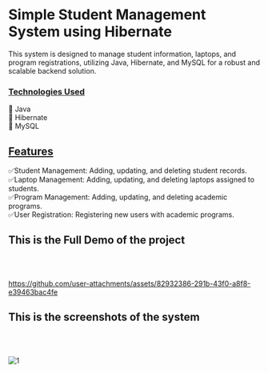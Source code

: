 # Simple Student Management System using Hibernate
 

This system is designed to manage student information, laptops, and program registrations, utilizing Java, Hibernate, and MySQL for a robust and scalable backend solution.

<h3><u>Technologies Used</u></h3>
🔹 Java<br>
🔹 Hibernate<br>
🔹 MySQL<br>

<h2><u>Features</u></h2>


✅Student Management: Adding, updating, and deleting student records.<br>
✅Laptop Management: Adding, updating, and deleting laptops assigned to students.<br>
✅Program Management: Adding, updating, and deleting academic programs.<br>
✅User Registration: Registering new users with academic programs.<br>


<h2>This is the Full Demo of the project</h2><br><br>

https://github.com/user-attachments/assets/82932386-291b-43f0-a8f8-e39463bac4fe

<h2>This is the screenshots of the system</h2><br><br>

![1](https://github.com/user-attachments/assets/9416923a-ef41-4f70-81bf-02251c3312fc)







